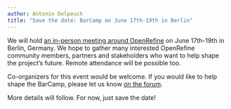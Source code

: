 ```yaml
---
author: Antonin Delpeuch
title: "Save the date: BarCamp on June 17th-19th in Berlin"
---
```


We will hold [an in-person meeting around OpenRefine](https://barcamps.eu/openrefine-2024-barcamp/) on June 17th-19th in Berlin, Germany.
We hope to gather many interested OpenRefine community members, partners and stakeholders who want to help shape the project’s future.
Remote attendance will be possible too.

Co-organizers for this event would be welcome. If you would like to help shape the BarCamp, please let us know [on the forum](https://forum.openrefine.org/t/organizing-an-openrefine-barcamp/179/35).

More details will follow. For now, just save the date!
